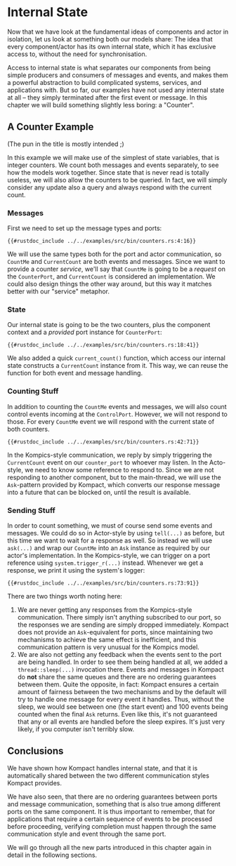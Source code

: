# Internal State

Now that we have look at the fundamental ideas of components and actor in isolation, let us look at something both our models share: The idea that every component/actor has its own internal state, which it has exclusive access to, without the need for synchronisation.

Access to internal state is what separates our components from being simple producers and consumers of messages and events, and makes them a powerful abstraction to build complicated systems, services, and applications with. But so far, our examples have not used any internal state at all – they simply terminated after the first event or message. In this chapter we will build something slightly less boring: a "Counter".

## A Counter Example
(The pun in the title is mostly intended ;)

In this example we will make use of the simplest of state variables, that is integer counters. We count both messages and events separately, to see how the models work together. Since state that is never read is totally useless, we will also allow the counters to be queried. In fact, we will simply consider any update also a query and always respond with the current count.

### Messages

First we need to set up the message types and ports:

```rust,edition2018,no_run,noplaypen
{{#rustdoc_include ../../examples/src/bin/counters.rs:4:16}}
```

We will use the same types both for the port and actor communication, so `CountMe` and `CurrentCount` are both events and messages.
Since we want to provide a counter *service*, we'll say that `CountMe` is going to be a *request* on the `CounterPort`, and `CurrentCount` is considered an implementation. We could also design things the other way around, but this way it matches better with our "service" metaphor.

### State

Our internal state is going to be the two counters, plus the component context and a *provided* port instance for `CounterPort`:

```rust,edition2018,no_run,noplaypen
{{#rustdoc_include ../../examples/src/bin/counters.rs:18:41}}
```

We also added a quick `current_count()` function, which access our internal state constructs a `CurrentCount` instance from it. This way, we can reuse the function for both event and message handling.

### Counting Stuff

In addition to counting the `CountMe` events and messages, we will also count control events incoming at the `ControlPort`. However, we will not respond to those. For every `CountMe` event we will respond with the current state of both counters.

```rust,edition2018,no_run,noplaypen
{{#rustdoc_include ../../examples/src/bin/counters.rs:42:71}}
```

In the Kompics-style communication, we reply by simply triggering the `CurrentCount` event on our `counter_port` to whoever may listen. In the Acto-style, we need to know some reference to respond to. Since we are not responding to another component, but to the main-thread, we will use the `Ask`-pattern provided by Kompact, which converts our response message into a future that can be blocked on, until the result is available.

### Sending Stuff

In order to count something, we must of course send some events and messages. We could do so in Actor-style by using `tell(...)` as before, but this time we want to wait for a response as well. So instead we will use `ask(...)` and wrap our `CountMe` into an `Ask` instance as required by our actor's implementation. In the Kompics-style, we can trigger on a port reference using `system.trigger_r(...)` instead. Whenever we get a response, we print it using the system's logger:

```rust,edition2018,no_run,noplaypen
{{#rustdoc_include ../../examples/src/bin/counters.rs:73:91}}
```

There are two things worth noting here:

1. We are never getting any responses from the Kompics-style communication. There simply isn't anything subscribed to our port, so the responses we are sending are simply dropped immediately. Kompact does not provide an `Ask`-equivalent for ports, since maintaining two mechanisms to achieve the same effect is inefficient, and this communication pattern is very unusual for the Kompics model.
2. We are also not getting any feedback when the events sent to the port are being handled. In order to see them being handled at all, we added a `thread::sleep(...)` invocation there. Events and messages in Kompact do **not** share the same queues and there are no ordering guarantees between them. Quite the opposite, in fact: Kompact ensures a certain amount of fairness between the two mechanisms and by the default will try to handle one message for every event it handles. Thus, without the sleep, we would see between one (the start event) and 100 events being counted when the final `Ask` returns. Even like this, it's not guaranteed that any or all events are handled before the sleep expires. It's just very likely, if you computer isn't terribly slow.

## Conclusions

We have shown how Kompact handles internal state, and that it is automatically shared between the two different communication styles Kompact provides.

We have also seen, that there are no ordering guarantees between ports and message communication, something that is also true among different ports on the same component. It is thus important to remember, that for applications that require a certain sequence of events to be processed before proceeding, verifying completion must happen through the same communication style and event through the same port.

We will go through all the new parts introduced in this chapter again in detail in the following sections.

